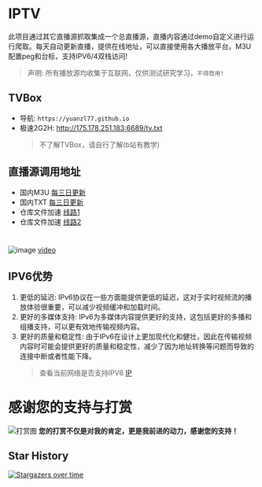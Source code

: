 # IPTV
此项目通过其它直播源抓取集成一个总直播源，直播内容通过demo自定义进行运行爬取。每天自动更新直播，提供在线地址，可以直接使用各大播放平台。M3U配置peg和台标，支持IPV6/4双栈访问!
> 声明: 所有播放源均收集于互联网，仅供测试研究学习，`不得商用!`
## TVBox
- 导航: ```https://yuanzl77.github.io```
- 极速2G2H: http://175.178.251.183:6689/tv.txt
  > 不了解TVBox，请自行了解(b站有教学)
## 直播源调用地址
- 国内M3U [每三日更新](http://175.178.251.183:6689/live.m3u)
- 国内TXT [每三日更新](http://175.178.251.183:6689/live.txt)
- 仓库文件加速 [线路1](https://gh.con.sh/https://raw.githubusercontent.com/yuanzl77/IPTV/main/live.m3u)
- 仓库文件加速 [线路2](https://cdn.jsdelivr.net/gh/yuanzl77/IPTV@latest/live.m3u)

#
![image](/image/Screenshot_2024-07-24-21-20-39-458_com.github.tvbox.osc.tk.jpg)
[video](https://youtu.be/HMjiSJHXD8Y?si=yb8FuoG9mR2aLoQW)

## IPV6优势
1. 更低的延迟: IPv6协议在一些方面能提供更低的延迟，这对于实时视频流的播放体验很重要，可以减少视频缓冲和加载时间。
2. 更好的多媒体支持: IPv6为多媒体内容提供更好的支持，这包括更好的多播和组播支持，可以更有效地传输视频内容。
3. 更好的质量和稳定性: 由于IPv6在设计上更加现代化和健壮，因此在传输视频内容时可能会提供更好的质量和稳定性，减少了因为地址转换等问题而导致的连接中断或者性能下降。
   > 查看当前网络是否支持IPV6 [IP](https://ipw.cn)

# 感谢您的支持与打赏
![打赏图]()
**您的打赏不仅是对我的肯定，更是我前进的动力，感谢您的支持！**

## Star History
[![Stargazers over time](https://starchart.cc/yuanzl77/IPTV.svg?variant=adaptive)](https://starchart.cc/yuanzl77/IPTV)
